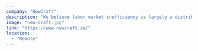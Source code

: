 ```yaml
---
company: "NewCraft"
description: "We believe labor market inefficiency is largely a distribution problem that can be solved by properly matching experts with new talent for the sharing of both paid work and expertise through the internet."
image: "new-craft.jpg"
link: "https://www.newcraft.io/"
location:
  - "Remote"
---
```

